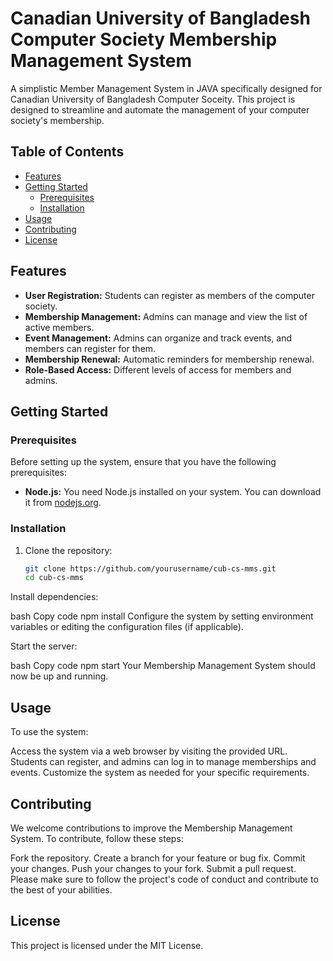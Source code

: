 # Canadian University of Bangladesh Computer Society Membership Management System
A simplistic Member Management System in JAVA specifically designed for Canadian University of Bangladesh Computer Soceity.
This project is designed to streamline and automate the management of your computer society's membership.

## Table of Contents

- [Features](#features)
- [Getting Started](#getting-started)
  - [Prerequisites](#prerequisites)
  - [Installation](#installation)
- [Usage](#usage)
- [Contributing](#contributing)
- [License](#license)

## Features

- **User Registration:** Students can register as members of the computer society.
- **Membership Management:** Admins can manage and view the list of active members.
- **Event Management:** Admins can organize and track events, and members can register for them.
- **Membership Renewal:** Automatic reminders for membership renewal.
- **Role-Based Access:** Different levels of access for members and admins.

## Getting Started

### Prerequisites

Before setting up the system, ensure that you have the following prerequisites:

- **Node.js:** You need Node.js installed on your system. You can download it from [nodejs.org](https://nodejs.org/).

### Installation

1. Clone the repository:

   ```bash
   git clone https://github.com/yourusername/cub-cs-mms.git
   cd cub-cs-mms
Install dependencies:

bash
Copy code
npm install
Configure the system by setting environment variables or editing the configuration files (if applicable).

Start the server:

bash
Copy code
npm start
Your Membership Management System should now be up and running.

## Usage
To use the system:

Access the system via a web browser by visiting the provided URL.
Students can register, and admins can log in to manage memberships and events.
Customize the system as needed for your specific requirements.

## Contributing
We welcome contributions to improve the Membership Management System. To contribute, follow these steps:

Fork the repository.
Create a branch for your feature or bug fix.
Commit your changes.
Push your changes to your fork.
Submit a pull request.
Please make sure to follow the project's code of conduct and contribute to the best of your abilities.

## License
This project is licensed under the MIT License.
